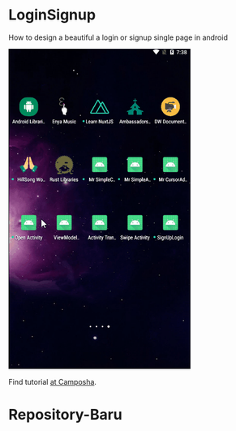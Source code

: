 # LoginSignup
How to design a beautiful a login or signup single page in android

![How to design a beautiful a login or signup single page in android](SignUpLogin.gif)


Find tutorial [at Camposha](https://camposha.info/android-examples/android-login-signup/).
# Repository-Baru
